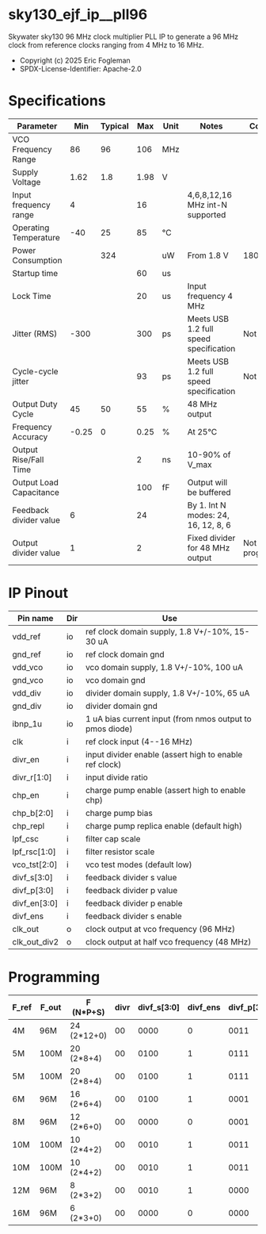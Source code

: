 # sky130_ejf_ip__pll96

Skywater sky130 96 MHz clock multiplier PLL IP to generate a 96 MHz clock from reference clocks ranging from 4 MHz to 16 MHz.

* Copyright (c) 2025 Eric Fogleman
* SPDX-License-Identifier: Apache-2.0

# Specifications

| Parameter | Min | Typical | Max | Unit | Notes | Comments |
| --- | --- | --- | --- | --- | --- | --- |
| VCO Frequency Range | 86 | 96 | 106 | MHz |  |  |
| Supply Voltage | 1.62 | 1.8 | 1.98 | V |  |  |
| Input frequency range | 4 |  | 16 |  | 4,6,8,12,16 MHz int-N supported |  |
| Operating Temperature | -40 | 25 | 85 | °C |  |  |
| Power Consumption |  | 324 |  | uW | From 1.8 V | 180 uA |
| Startup time |  |  | 60 | us |  |  |
| Lock Time |  |  | 20 | us | Input frequency 4 MHz |  |
| Jitter (RMS) | -300 |  | 300 | ps | Meets USB 1.2 full speed specification | Not simulated |
| Cycle-cycle jitter |  |  | 93 | ps | Meets USB 1.2 full speed specification | Not simulated |
| Output Duty Cycle | 45 | 50 | 55 | % | 48 MHz output |  |
| Frequency Accuracy | -0.25 | 0 | 0.25 | % | At 25°C |  |
| Output Rise/Fall Time |  |  | 2 | ns | 10-90% of V_max |  |
| Output Load Capacitance |  |  | 100 | fF | Output will be buffered |  |
| Feedback divider value | 6 |  | 24 |  | By 1.  Int N modes: 24, 16, 12, 8, 6 |  |
| Output divider value | 1 |  | 2 |  | Fixed divider for 48 MHz output | Not programmable |


# IP Pinout

| Pin name | Dir | Use |
| --- | --- | --- |
| vdd_ref | io | ref clock domain supply, 1.8 V+/-10%, 15-30 uA |
| gnd_ref | io | ref clock domain gnd |
| vdd_vco | io | vco domain supply, 1.8 V+/-10%, 100 uA |
| gnd_vco | io | vco domain gnd |
| vdd_div | io | divider domain supply, 1.8 V+/-10%, 65 uA |
| gnd_div | io | divider domain gnd |
| ibnp_1u | io | 1 uA bias current input (from nmos output to pmos diode) |
| clk | i | ref clock input (4--16 MHz) |
| divr_en | i | input divider enable (assert high to enable ref clock) |
| divr_r[1:0] | i | input divide ratio |
| chp_en | i | charge pump enable (assert high to enable chp) |
| chp_b[2:0] | i | charge pump bias |
| chp_repl | i | charge pump replica enable (default high) |
| lpf_csc | i | filter cap scale |
| lpf_rsc[1:0] | i | filter resistor scale |
| vco_tst[2:0] | i | vco test modes (default low) |
| divf_s[3:0] | i | feedback divider s value |
| divf_p[3:0] | i | feedback divider p value |
| divf_en[3:0] | i | feedback divider p enable |
| divf_ens | i | feedback divider s enable |
| clk_out | o | clock output at vco frequency (96 MHz) |
| clk_out_div2 | o | clock output at half vco frequency (48 MHz) |


# Programming


| F_ref | F_out | F (N*P+S) | divr | divf_s[3:0] | divf_ens | divf_p[3:0] | divf_en[3:0] | lpf_csc | lpf_rsc[1:0] | chp_b[2:0] |
| --- | --- | --- | --- | --- | --- | --- | --- | --- | --- | --- |
| 4M | 96M | 24 (2*12+0) | 00 | 0000 | 0 | 0011 | 0111 | 1 | 00 | 101 |
| 5M | 100M | 20 (2*8+4) | 00 | 0100 | 1 | 0111 | 0111 | 1 | 00 | 101 |
| 5M | 100M | 20 (2*8+4) | 00 | 0100 | 1 | 0111 | 0111 | 1 | 01 | 100 |
| 6M | 96M | 16 (2*6+4) | 00 | 0100 | 1 | 0001 | 0011 | 1 | 01 | 100 |
| 8M | 96M | 12 (2*6+0) | 00 | 0000 | 0 | 0001 | 0011 | 0 | 00 | 101 |
| 10M | 100M | 10 (2*4+2) | 00 | 0010 | 1 | 0011 | 0011 | 0 | 00 | 101 |
| 10M | 100M | 10 (2*4+2) | 00 | 0010 | 1 | 0011 | 0011 | 0 | 01 | 100 |
| 12M | 96M | 8 (2*3+2) | 00 | 0010 | 1 | 0000 | 0001 | 0 | 01 | 100 |
| 16M | 96M | 6 (2*3+0) | 00 | 0000 | 0 | 0000 | 0001 | 0 | 11 | 010 |

